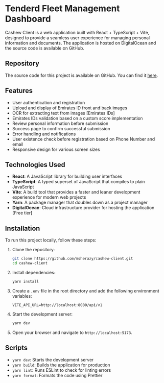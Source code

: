 # Tenderd Fleet Management Dashboard

Cashew Client is a web application built with React + TypeScript + Vite, designed to provide a seamless user experience for managing personal information and documents. The application is hosted on DigitalOcean and the source code is available on GitHub.

## Repository

The source code for this project is available on GitHub. You can find it [here](https://github.com/msherazy/cashew-client.git).

## Features

- User authentication and registration
- Upload and display of Emirates ID front and back images
- OCR for extracting text from images [Emirates IDs]
- Emirates IDs validation based on a custom score implementation
- Review personal information before submission
- Success page to confirm successful submission
- Error handling and notifications
- User existence check before registration based on Phone Number and email
- Responsive design for various screen sizes

## Technologies Used

- **React**: A JavaScript library for building user interfaces
- **TypeScript**: A typed superset of JavaScript that compiles to plain JavaScript
- **Vite**: A build tool that provides a faster and leaner development experience for modern web projects
- **Yarn**: A package manager that doubles down as a project manager
- **DigitalOcean**: Cloud infrastructure provider for hosting the application [Free tier]

## Installation

To run this project locally, follow these steps:

1. Clone the repository:

   ```sh
   git clone https://github.com/msherazy/cashew-client.git
   cd cashew-client
   ```

2. Install dependencies:
   ```sh
   yarn install
   ```
3. Create a `.env` file in the root directory and add the following environment variables:

   ```dotenv
   VITE_API_URL=http://localhost:8080/api/v1
   ```

4. Start the development server:

   ```sh
   yarn dev
   ```

5. Open your browser and navigate to `http://localhost:5173`.

## Scripts

- `yarn dev`: Starts the development server
- `yarn build`: Builds the application for production
- `yarn lint`: Runs ESLint to check for linting errors
- `yarn format`: Formats the code using Prettier

